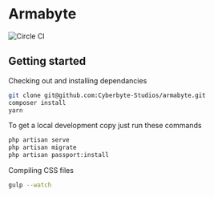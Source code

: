 # Armabyte
![Circle CI](https://circleci.com/gh/Cyberbyte-Studios/armabyte/tree/develop.svg?style=svg&circle-token=cf187326a72149ab0d39c9cc52a58e225be22048)

## Getting started

Checking out and installing dependancies
```bash
git clone git@github.com:Cyberbyte-Studios/armabyte.git
composer install
yarn
```

To get a local development copy just run these commands
```bash
php artisan serve
php artisan migrate
php artisan passport:install
```

Compiling CSS files
```bash
gulp --watch
```
